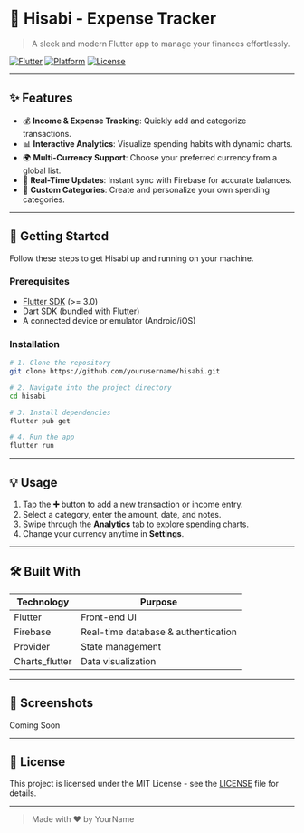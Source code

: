 # 💼 Hisabi - Expense Tracker

> A sleek and modern Flutter app to manage your finances effortlessly.

[![Flutter](https://img.shields.io/badge/Flutter-%5E3.0-blue.svg)](https://flutter.dev) [![Platform](https://img.shields.io/badge/Platform-Android%20%7C%20iOS-lightgrey.svg)]() [![License](https://img.shields.io/badge/License-MIT-green.svg)](LICENSE)

---

## ✨ Features

* 💰 **Income & Expense Tracking**: Quickly add and categorize transactions.
* 📊 **Interactive Analytics**: Visualize spending habits with dynamic charts.
* 🌍 **Multi-Currency Support**: Choose your preferred currency from a global list.
* 🔔 **Real-Time Updates**: Instant sync with Firebase for accurate balances.
* 🎨 **Custom Categories**: Create and personalize your own spending categories.

---

## 🚀 Getting Started

Follow these steps to get Hisabi up and running on your machine.

### Prerequisites

* [Flutter SDK](https://flutter.dev/docs/get-started/install) (>= 3.0)
* Dart SDK (bundled with Flutter)
* A connected device or emulator (Android/iOS)

### Installation

```bash
# 1. Clone the repository
git clone https://github.com/yourusername/hisabi.git

# 2. Navigate into the project directory
cd hisabi

# 3. Install dependencies
flutter pub get

# 4. Run the app
flutter run
```

---

## 💡 Usage

1. Tap the **➕** button to add a new transaction or income entry.
2. Select a category, enter the amount, date, and notes.
3. Swipe through the **Analytics** tab to explore spending charts.
4. Change your currency anytime in **Settings**.

---

## 🛠️ Built With

| Technology      | Purpose                             |
| --------------- | ----------------------------------- |
| Flutter         | Front-end UI                        |
| Firebase        | Real-time database & authentication |
| Provider        | State management                    |
| Charts\_flutter | Data visualization                  |

---

## 🎨 Screenshots

Coming Soon

---

[//]: # (## 🤝 Contributing)

[//]: # ()
[//]: # (Contributions are welcome! Please read [CONTRIBUTING.md]&#40;CONTRIBUTING.md&#41; for details.)

[//]: # ()
[//]: # (---)

## 📄 License

This project is licensed under the MIT License - see the [LICENSE](LICENSE) file for details.

---

> Made with ❤️ by YourName
